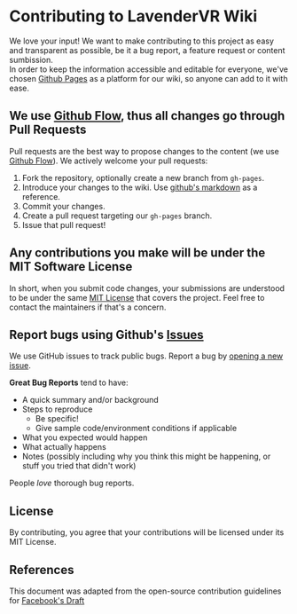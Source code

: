 # Contributing to LavenderVR Wiki
We love your input! We want to make contributing to this project as easy and transparent as possible, be it a bug report, a feature request or content sumbission.  
In order to keep the information accessible and editable for everyone, we've chosen [Github Pages](https://pages.github.com/) as a platform for our wiki, so anyone can add to it with ease.

## We use [Github Flow](https://guides.github.com/introduction/flow/index.html), thus all changes go through Pull Requests
Pull requests are the best way to propose changes to the content (we use [Github Flow](https://guides.github.com/introduction/flow/index.html)). We actively welcome your pull requests:

1. Fork the repository, optionally create a new branch from `gh-pages`.
2. Introduce your changes to the wiki. Use [github's markdown](https://help.github.com/en/github/writing-on-github/basic-writing-and-formatting-syntax) as a reference.
3. Commit your changes.
4. Create a pull request targeting our `gh-pages` branch.
5. Issue that pull request!

## Any contributions you make will be under the MIT Software License
In short, when you submit code changes, your submissions are understood to be under the same [MIT License](http://choosealicense.com/licenses/mit/) that covers the project. Feel free to contact the maintainers if that's a concern.

## Report bugs using Github's [Issues](https://github.com/Take-Over-Games/LavenderVR/issues)
We use GitHub issues to track public bugs. Report a bug by [opening a new issue](https://github.com/Take-Over-Games/LavenderVR/issues/new).

**Great Bug Reports** tend to have:

- A quick summary and/or background
- Steps to reproduce
  - Be specific!
  - Give sample code/environment conditions if applicable
- What you expected would happen
- What actually happens
- Notes (possibly including why you think this might be happening, or stuff you tried that didn't work)

People *love* thorough bug reports.

## License
By contributing, you agree that your contributions will be licensed under its MIT License.

## References
This document was adapted from the open-source contribution guidelines for [Facebook's Draft](https://github.com/facebook/draft-js/blob/a9316a723f9e918afde44dea68b5f9f39b7d9b00/CONTRIBUTING.md)
